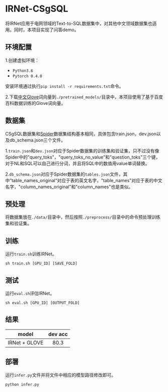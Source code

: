 # IRNet-CSgSQL

将IRNet应用于电网领域的Text-to-SQL数据集中，对其他中文领域数据集也适用。同时，本项目实现了问答demo。

## 环境配置

1.创建虚拟环境：

* `Python3.6`
* `Pytorch 0.4.0`

安装环境通过执行`pip install -r requirements.txt`命令。

2.下载[中文Glove](https://github.com/Embedding/Chinese-Word-Vectors)词向量到`./pretrained_models/`目录中，本项目使用了基于百度百科数据训练的Glove词向量。

## 数据集

CSgSQL数据集和[Spider](https://yale-lily.github.io/spider)数据集结构基本相同，具体包含train.json，dev.json以及db_schema.json三个文件。

1.`train.json`和`dev.json`对应于Spider数据集的训练集和验证集，只不过没有像Spider中的"query_toks"，"query_toks_no_value"和"question_toks"三个键，对于NL和SQL可以自己进行分词，并且将SQL中的数值用value单词替换。

2.`db_schema.json`对应于Spider数据集的`tables.json`文件，其中”table_names_original“对应于表的英文名字，"table_names"对应于表的中文名字，"column_names_original"和"column_names"也是类似。

## 预处理

将数据集放在`./data/`目录中，然后按照`./preprocess/`目录中的命令预处理训练集和验证集。

## 训练

运行`train.sh`训练IRNet。

    sh train.sh [GPU_ID] [SAVE_FOLD]

## 测试

运行`eval.sh`评估IRNet。

    sh eval.sh [GPU_ID] [OUTPUT_FOLD]

## 结果

| model | dev acc |
| :---: | :---: |
| IRNet + GLOVE | 80.3 |

## 部署

运行`infer.py`文件并将文件中相应的模型路径修改即可。

    python infer.py